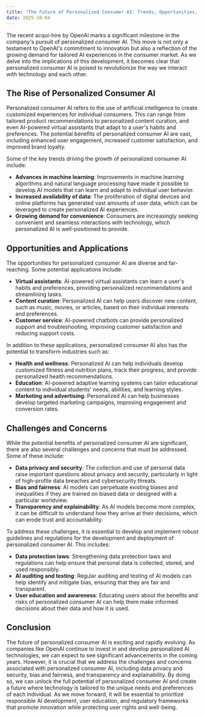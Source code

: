 ```yaml
---
title: "The Future of Personalized Consumer AI: Trends, Opportunities, and Challenges"
date: 2025-10-04
---
```


The recent acqui-hire by OpenAI marks a significant milestone in the company's pursuit of personalized consumer AI. This move is not only a testament to OpenAI's commitment to innovation but also a reflection of the growing demand for tailored AI experiences in the consumer market. As we delve into the implications of this development, it becomes clear that personalized consumer AI is poised to revolutionize the way we interact with technology and each other.

## The Rise of Personalized Consumer AI
Personalized consumer AI refers to the use of artificial intelligence to create customized experiences for individual consumers. This can range from tailored product recommendations to personalized content curation, and even AI-powered virtual assistants that adapt to a user's habits and preferences. The potential benefits of personalized consumer AI are vast, including enhanced user engagement, increased customer satisfaction, and improved brand loyalty.

Some of the key trends driving the growth of personalized consumer AI include:
* **Advances in machine learning**: Improvements in machine learning algorithms and natural language processing have made it possible to develop AI models that can learn and adapt to individual user behavior.
* **Increased availability of data**: The proliferation of digital devices and online platforms has generated vast amounts of user data, which can be leveraged to create personalized AI experiences.
* **Growing demand for convenience**: Consumers are increasingly seeking convenient and seamless interactions with technology, which personalized AI is well-positioned to provide.

## Opportunities and Applications
The opportunities for personalized consumer AI are diverse and far-reaching. Some potential applications include:
* **Virtual assistants**: AI-powered virtual assistants can learn a user's habits and preferences, providing personalized recommendations and streamlining tasks.
* **Content curation**: Personalized AI can help users discover new content, such as music, movies, or articles, based on their individual interests and preferences.
* **Customer service**: AI-powered chatbots can provide personalized support and troubleshooting, improving customer satisfaction and reducing support costs.

In addition to these applications, personalized consumer AI also has the potential to transform industries such as:
* **Health and wellness**: Personalized AI can help individuals develop customized fitness and nutrition plans, track their progress, and provide personalized health recommendations.
* **Education**: AI-powered adaptive learning systems can tailor educational content to individual students' needs, abilities, and learning styles.
* **Marketing and advertising**: Personalized AI can help businesses develop targeted marketing campaigns, improving engagement and conversion rates.

## Challenges and Concerns
While the potential benefits of personalized consumer AI are significant, there are also several challenges and concerns that must be addressed. Some of these include:
* **Data privacy and security**: The collection and use of personal data raise important questions about privacy and security, particularly in light of high-profile data breaches and cybersecurity threats.
* **Bias and fairness**: AI models can perpetuate existing biases and inequalities if they are trained on biased data or designed with a particular worldview.
* **Transparency and explainability**: As AI models become more complex, it can be difficult to understand how they arrive at their decisions, which can erode trust and accountability.

To address these challenges, it is essential to develop and implement robust guidelines and regulations for the development and deployment of personalized consumer AI. This includes:
* **Data protection laws**: Strengthening data protection laws and regulations can help ensure that personal data is collected, stored, and used responsibly.
* **AI auditing and testing**: Regular auditing and testing of AI models can help identify and mitigate bias, ensuring that they are fair and transparent.
* **User education and awareness**: Educating users about the benefits and risks of personalized consumer AI can help them make informed decisions about their data and how it is used.

## Conclusion
The future of personalized consumer AI is exciting and rapidly evolving. As companies like OpenAI continue to invest in and develop personalized AI technologies, we can expect to see significant advancements in the coming years. However, it is crucial that we address the challenges and concerns associated with personalized consumer AI, including data privacy and security, bias and fairness, and transparency and explainability. By doing so, we can unlock the full potential of personalized consumer AI and create a future where technology is tailored to the unique needs and preferences of each individual. As we move forward, it will be essential to prioritize responsible AI development, user education, and regulatory frameworks that promote innovation while protecting user rights and well-being.
